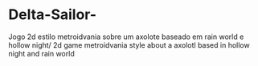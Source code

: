 # Delta-Sailor-
Jogo 2d estilo metroidvania sobre um axolote baseado em rain world e hollow night/ 2d game metroidvania style about a axolotl based in hollow night and rain world 
